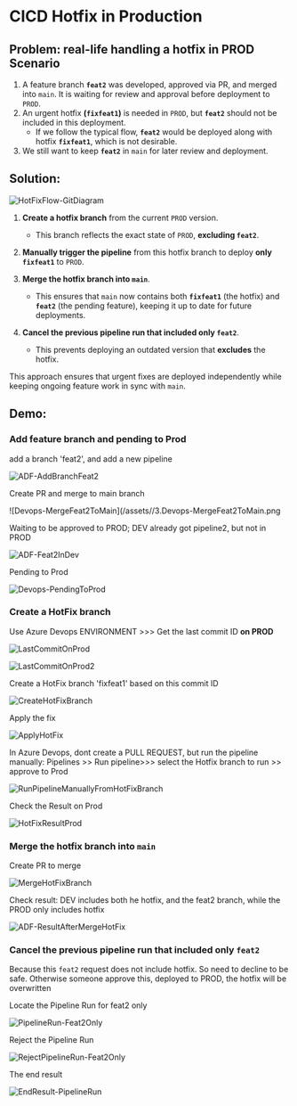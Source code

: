 # CICD Hotfix in Production

## Problem: real-life handling a hotfix in PROD Scenario   

1. A feature branch **`feat2`** was developed, approved via PR, and merged into `main`. It is waiting for review and approval before deployment to `PROD`.  
2. An urgent hotfix **(`fixfeat1`)** is needed in `PROD`, but **`feat2`** should not be included in this deployment.  
   - If we follow the typical flow, **`feat2`** would be deployed along with hotfix **`fixfeat1`**, which is not desirable.  
3. We still want to keep **`feat2`** in `main` for later review and deployment.  

## Solution:

![HotFixFlow-GitDiagram](/assets/3.HotFixFlow-GitDiagram.png)

1. **Create a hotfix branch** from the current `PROD` version.  
   - This branch reflects the exact state of `PROD`, **excluding `feat2`**.  

2. **Manually trigger the pipeline** from this hotfix branch to deploy **only `fixfeat1`** to `PROD`.  

3. **Merge the hotfix branch into `main`**.  
   - This ensures that `main` now contains both **`fixfeat1`** (the hotfix) and **`feat2`** (the pending feature), keeping it up to date for future deployments.  

4. **Cancel the previous pipeline run that included only `feat2`**.  
   - This prevents deploying an outdated version that **excludes** the hotfix.

This approach ensures that urgent fixes are deployed independently while keeping ongoing feature work in sync with `main`.


## Demo:

### Add feature branch and pending to Prod

add a branch 'feat2', and add a new pipeline

![ADF-AddBranchFeat2](/assets/3.ADF-AddBranchFeat2.png)

Create PR and merge to main branch

![Devops-MergeFeat2ToMain](/assets//3.Devops-MergeFeat2ToMain.png

Waiting to be approved to PROD; DEV already got pipeline2, but not in PROD

![ADF-Feat2InDev](/assets/3.ADF-Feat2InDev.png)

Pending to Prod

![Devops-PendingToProd](/assets/3.Devops-PendingToProd.png)

### Create a HotFix branch

Use Azure Devops ENVIRONMENT >>> Get the last commit ID **on PROD**

![LastCommitOnProd](/assets/3.LastCommitOnProd.png)

![LastCommitOnProd2](/assets/3.LastCommitOnProd2.png)

Create a HotFix branch 'fixfeat1' based on this commit ID

![CreateHotFixBranch](/assets/3.CreateHotFixBranch.png)

Apply the fix

![ApplyHotFix](/assets/3.ApplyHotFix.png)

In Azure Devops, dont create a PULL REQUEST, but run the pipeline manually: Pipelines >> Run pipeline>>> select the Hotfix branch to run >> approve to Prod

![RunPipelineManuallyFromHotFixBranch](/assets/3.RunPipelineManuallyFromHotFixBranch.png)

Check the Result on Prod

![HotFixResultProd](/assets/3.HotFixResultProd.png)


### Merge the hotfix branch into `main`

Create PR to merge

![MergeHotFixBranch](/assets/3.MergeHotFixBranch.png)

Check result: DEV includes both he hotfix, and the feat2 branch, while the PROD only includes hotfix

![ADF-ResultAfterMergeHotFix](/assets/3.ADF-ResultAfterMergeHotFix.png)

### Cancel the previous pipeline run that included only `feat2`

Because this `feat2` request does not include hotfix. So need to decline to be safe. Otherwise someone approve this, deployed to PROD, the hotfix will be overwritten

Locate the Pipeline Run for feat2 only

![PipelineRun-Feat2Only](/assets/3.PipelineRun-Feat2Only.png)

Reject the Pipeline Run

![RejectPipelineRun-Feat2Only](/assets/3.RejectPipelineRun-Feat2Only.png)

The end result

![EndResult-PipelineRun](/assets/0.GeneralHotfixSteps.png)
